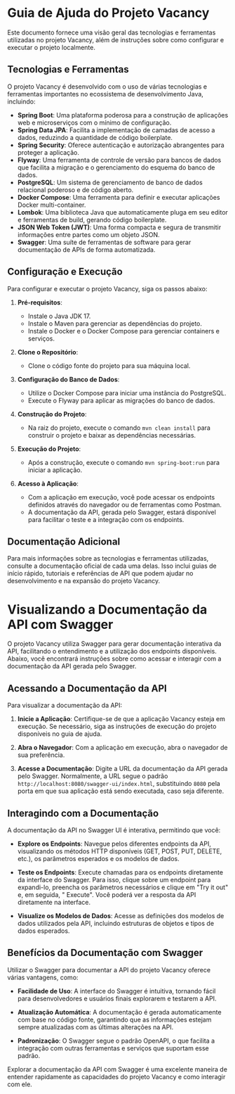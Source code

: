 # Guia de Ajuda do Projeto Vacancy

Este documento fornece uma visão geral das tecnologias e ferramentas utilizadas no projeto Vacancy, além de instruções
sobre como configurar e executar o projeto localmente.

## Tecnologias e Ferramentas

O projeto Vacancy é desenvolvido com o uso de várias tecnologias e ferramentas importantes no ecossistema de
desenvolvimento Java, incluindo:

- **Spring Boot**: Uma plataforma poderosa para a construção de aplicações web e microserviços com o mínimo de
  configuração.
- **Spring Data JPA**: Facilita a implementação de camadas de acesso a dados, reduzindo a quantidade de código
  boilerplate.
- **Spring Security**: Oferece autenticação e autorização abrangentes para proteger a aplicação.
- **Flyway**: Uma ferramenta de controle de versão para bancos de dados que facilita a migração e o gerenciamento do
  esquema do banco de dados.
- **PostgreSQL**: Um sistema de gerenciamento de banco de dados relacional poderoso e de código aberto.
- **Docker Compose**: Uma ferramenta para definir e executar aplicações Docker multi-container.
- **Lombok**: Uma biblioteca Java que automaticamente pluga em seu editor e ferramentas de build, gerando código
  boilerplate.
- **JSON Web Token (JWT)**: Uma forma compacta e segura de transmitir informações entre partes como um objeto JSON.
- **Swagger**: Uma suíte de ferramentas de software para gerar documentação de APIs de forma automatizada.

## Configuração e Execução

Para configurar e executar o projeto Vacancy, siga os passos abaixo:

1. **Pré-requisitos**:
    - Instale o Java JDK 17.
    - Instale o Maven para gerenciar as dependências do projeto.
    - Instale o Docker e o Docker Compose para gerenciar containers e serviços.

2. **Clone o Repositório**:
    - Clone o código fonte do projeto para sua máquina local.

3. **Configuração do Banco de Dados**:
    - Utilize o Docker Compose para iniciar uma instância do PostgreSQL.
    - Execute o Flyway para aplicar as migrações do banco de dados.

4. **Construção do Projeto**:
    - Na raiz do projeto, execute o comando `mvn clean install` para construir o projeto e baixar as dependências
      necessárias.

5. **Execução do Projeto**:
    - Após a construção, execute o comando `mvn spring-boot:run` para iniciar a aplicação.

6. **Acesso à Aplicação**:
    - Com a aplicação em execução, você pode acessar os endpoints definidos através do navegador ou de ferramentas como
      Postman.
    - A documentação da API, gerada pelo Swagger, estará disponível para facilitar o teste e a integração com os
      endpoints.

## Documentação Adicional

Para mais informações sobre as tecnologias e ferramentas utilizadas, consulte a documentação oficial de cada uma delas.
Isso inclui guias de início rápido, tutoriais e referências de API que podem ajudar no desenvolvimento e na expansão do
projeto Vacancy.

# Visualizando a Documentação da API com Swagger

O projeto Vacancy utiliza Swagger para gerar documentação interativa da API, facilitando o entendimento e a utilização
dos endpoints disponíveis. Abaixo, você encontrará instruções sobre como acessar e interagir com a documentação da API
gerada pelo Swagger.

## Acessando a Documentação da API

Para visualizar a documentação da API:

1. **Inicie a Aplicação**: Certifique-se de que a aplicação Vacancy esteja em execução. Se necessário, siga as
   instruções de execução do projeto disponíveis no guia de ajuda.

2. **Abra o Navegador**: Com a aplicação em execução, abra o navegador de sua preferência.

3. **Acesse a Documentação**: Digite a URL da documentação da API gerada pelo Swagger. Normalmente, a URL segue o
   padrão `http://localhost:8080/swagger-ui/index.html`, substituindo `8080` pela porta em que sua aplicação está sendo
   executada, caso seja diferente.

## Interagindo com a Documentação

A documentação da API no Swagger UI é interativa, permitindo que você:

- **Explore os Endpoints**: Navegue pelos diferentes endpoints da API, visualizando os métodos HTTP disponíveis (GET,
  POST, PUT, DELETE, etc.), os parâmetros esperados e os modelos de dados.

- **Teste os Endpoints**: Execute chamadas para os endpoints diretamente da interface do Swagger. Para isso, clique
  sobre um endpoint para expandi-lo, preencha os parâmetros necessários e clique em "Try it out" e, em seguida, "
  Execute". Você poderá ver a resposta da API diretamente na interface.

- **Visualize os Modelos de Dados**: Acesse as definições dos modelos de dados utilizados pela API, incluindo estruturas
  de objetos e tipos de dados esperados.

## Benefícios da Documentação com Swagger

Utilizar o Swagger para documentar a API do projeto Vacancy oferece várias vantagens, como:

- **Facilidade de Uso**: A interface do Swagger é intuitiva, tornando fácil para desenvolvedores e usuários finais
  explorarem e testarem a API.

- **Atualização Automática**: A documentação é gerada automaticamente com base no código fonte, garantindo que as
  informações estejam sempre atualizadas com as últimas alterações na API.

- **Padronização**: O Swagger segue o padrão OpenAPI, o que facilita a integração com outras ferramentas e serviços que
  suportam esse padrão.

Explorar a documentação da API com Swagger é uma excelente maneira de entender rapidamente as capacidades do projeto
Vacancy e como interagir com ele.
